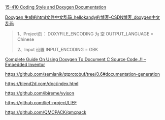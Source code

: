 [15-410 Coding Style and Doxygen Documentation](https://www.cs.cmu.edu/~410/doc/doxygen.html)

[Doxygen 生成的html文件中文乱码_hellokandy的博客-CSDN博客_doxygen中文乱码](https://blog.csdn.net/hellokandy/article/details/104395359)

> 1、Project页：
> DOXYFILE_ENCODING  为 空
> OUTPUT_LANGUAGE = Chinese
> 
> 2、Input
> 设置  INPUT_ENCODING = GBK

[Complete Guide On Using Doxygen To Document C Source Code..!! &#8211; Embedded Inventor](https://embeddedinventor.com/guide-to-configure-doxygen-to-document-c-source-code-for-beginners/)

https://github.com/semlanik/qtprotobuf/tree/0.6#documentation-generation

https://blend2d.com/doc/index.html

https://github.com/ibireme/yyjson

https://github.com/lief-project/LIEF

https://github.com/QMCPACK/qmcpack
